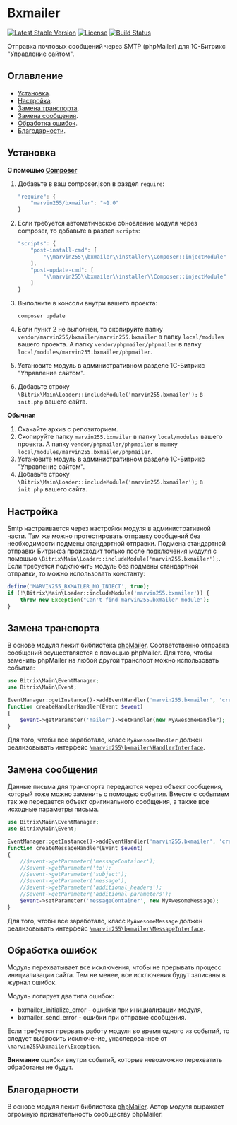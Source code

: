# Bxmailer

[![Latest Stable Version](https://poser.pugx.org/marvin255/bxmailer/v/stable.png)](https://packagist.org/packages/marvin255/bxmailer)
[![License](https://poser.pugx.org/marvin255/bxmailer/license.svg)](https://packagist.org/packages/marvin255/bxmailer)
[![Build Status](https://travis-ci.org/marvin255/bxmailer.svg?branch=master)](https://travis-ci.org/marvin255/bxmailer)

Отправка почтовых сообщений через SMTP (phpMailer) для 1С-Битрикс "Управление сайтом".



## Оглавление

* [Установка](#Установка).
* [Настройка](#Настройка).
* [Замена транспорта](#Замена-транспорта).
* [Замена сообщения](#Замена-сообщения).
* [Обработка ошибок](#Обработка-ошибок).
* [Благодарности](#Благодарности).



## Установка

**С помощью [Composer](https://getcomposer.org/doc/00-intro.md)**

1. Добавьте в ваш composer.json в раздел `require`:

    ```javascript
    "require": {
        "marvin255/bxmailer": "~1.0"
    }
    ```

2. Если требуется автоматическое обновление модуля через composer, то добавьте в раздел `scripts`:

    ```javascript
    "scripts": {
        "post-install-cmd": [
            "\\marvin255\\bxmailer\\installer\\Composer::injectModule"
        ],
        "post-update-cmd": [
            "\\marvin255\\bxmailer\\installer\\Composer::injectModule"
        ]
    }
    ```

3. Выполните в консоли внутри вашего проекта:

    ```
    composer update
    ```

4. Если пункт 2 не выполнен, то скопируйте папку `vendor/marvin255/bxmailer/marvin255.bxmailer` в папку `local/modules` вашего проекта. А папку `vendor/phpmailer/phpmailer` в папку `local/modules/marvin255.bxmailer/phpmailer`.

5. Установите модуль в административном разделе 1С-Битрикс "Управление сайтом".

6. Добавьте строку `\Bitrix\Main\Loader::includeModule('marvin255.bxmailer');` в `init.php` вашего сайта.

**Обычная**

1. Скачайте архив с репозиторием.
2. Скопируйте папку `marvin255.bxmailer` в папку `local/modules` вашего проекта. А папку `vendor/phpmailer/phpmailer` в папку `local/modules/marvin255.bxmailer/phpmailer`.
3. Установите модуль в административном разделе 1С-Битрикс "Управление сайтом".
4. Добавьте строку `\Bitrix\Main\Loader::includeModule('marvin255.bxmailer');` в `init.php` вашего сайта.



## Настройка

Smtp настраивается через настройки модуля в административной части. Там же можно протестировать отправку сообщений без необходимости подмены стандартной отправки. Подмена стандартной отправки Битрикса происходит только после подключения модуля с помощью `\Bitrix\Main\Loader::includeModule('marvin255.bxmailer');`. Если требуется подключить модуль без подмены стандартной отправки, то можно использовать константу:

```php
define('MARVIN255_BXMAILER_NO_INJECT', true);
if (!\Bitrix\Main\Loader::includeModule('marvin255.bxmailer')) {
    throw new Exception("Can't find marvin255.bxmailer module");
}
```



## Замена транспорта

В основе модуля лежит библиотека [phpMailer](https://github.com/PHPMailer/PHPMailer). Соответственно отправка сообщений осуществляется с помощью phpMailer. Для того, чтобы заменить phpMailer на любой другой транспорт можно использовать событие:

```php
use Bitrix\Main\EventManager;
use Bitrix\Main\Event;

EventManager::getInstance()->addEventHandler('marvin255.bxmailer', 'createHandler', 'createHandlerHandler');
function createHandlerHandler(Event $event)
{
    $event->getParameter('mailer')->setHandler(new MyAwesomeHandler);
}
```

Для того, чтобы все заработало, класс `MyAwesomeHandler` должен реализовывать интерфейс [`\marvin255\bxmailer\HandlerInterface`](https://github.com/marvin255/bxmailer/blob/master/marvin255.bxmailer/lib/HandlerInterface.php).



## Замена сообщения

Данные письма для транспорта передаются через объект сообщения, который тоже можно заменить с помощью события. Вместе с событием так же передается объект оригинального сообщения, а также все исходные параметры письма.

```php
use Bitrix\Main\EventManager;
use Bitrix\Main\Event;

EventManager::getInstance()->addEventHandler('marvin255.bxmailer', 'createMessage', 'createMessageHandler');
function createMessageHandler(Event $event)
{
    //$event->getParameter('messageContainer');
    //$event->getParameter('to');
    //$event->getParameter('subject');
    //$event->getParameter('message');
    //$event->getParameter('additional_headers');
    //$event->getParameter('additional_parameters');
    $event->setParameter('messageContainer', new MyAwesomeMessage);
}
```

Для того, чтобы все заработало, класс `MyAwesomeMessage` должен реализовывать интерфейс [`\marvin255\bxmailer\MessageInterface`](https://github.com/marvin255/bxmailer/blob/master/marvin255.bxmailer/lib/MessageInterface.php).



## Обработка ошибок

Модуль перехватывает все исключения, чтобы не прерывать процесс инициализации сайта. Тем не менее, все исключения будут записаны в журнал ошибок.

Модуль логирует два типа ошибок:

* bxmailer_initialize_error - ошибки при инициализации модуля,
* bxmailer_send_error - ошибки при отправке сообщения.

Если требуется прервать работу модуля во время одного из событий, то следует выбросить исключение, унаследованное от `\marvin255\bxmailer\Exception`.

**Внимание** ошибки внутри событий, которые невозможно перехватить обработаны не будут.



## Благодарности

В основе модуля лежит библиотека [phpMailer](https://github.com/PHPMailer/PHPMailer). Автор модуля выражает огромную признательность сообществу phpMailer.
